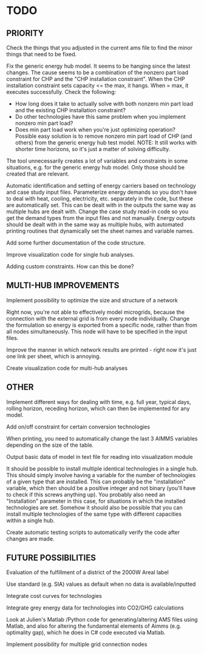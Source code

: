 # TODO

## PRIORITY
Check the things that you adjusted in the current ams file to find the minor things that need to be fixed.

Fix the generic energy hub model. It seems to be hanging since the latest changes. The cause seems to be a combination of the nonzero part load constraint for CHP and the "CHP installation constraint". When the CHP installation constraint sets capacity <= the max, it hangs. When = max, it executes successfully. Check the following:
* How long does it take to actually solve with both nonzero min part load and the existing CHP installation constraint?
* Do other technologies have this same problem when you implement nonzero min part load?
* Does min part load work when you're just optimizing operation?
Possible easy solution is to remove nonzero min part load of CHP (and others) from the generic energy hub test model.
NOTE: It still works with shorter time horizons, so it's just a matter of solving difficulty.

The tool unnecessarily creates a lot of variables and constraints in some situations, e.g. for the generic energy hub model.  Only those should be created that are relevant.

Automatic identification and setting of energy carriers based on technology and case study input files. Parameterize energy demands so you don't have to deal with heat, cooling, electricity, etc. separately in the code, but these are automatically set. This can be dealt with in the outputs the same way as multiple hubs are dealt with. Change the case study read-in code so you get the demand types from the input files and not manually. Energy outputs should be dealt with in the same way as multiple hubs, with automated printing routines that dynamically set the sheet names and variable names.

Add some further documentation of the code structure.

Improve visualization code for single hub analyses.

Adding custom constraints. How can this be done?

## MULTI-HUB IMPROVEMENTS
Implement possibility to optimize the size and structure of a network

Right now, you're not able to effectively model microgrids, because the connection with the external grid is from every node individually. Change the formulation so energy is exported from a specific node, rather than from all nodes simultaneously. This node will have to be specified in the input files.

Improve the manner in which network results are printed - right now it's just one link per sheet, which is annoying.

Create visualization code for multi-hub analyses

## OTHER
Implement different ways for dealing with time, e.g. full year, typical days, rolling horizon, receding horizon, which can then be implemented for any model.

Add on/off constraint for certain conversion technologies

When printing, you need to automatically change the last 3 AIMMS variables depending on the size of the table.

Output basic data of model in text file for reading into visualization module

It should be possible to install multiple identical technologies in a single hub.  This should simply involve having a variable for the number of technologies of a given type that are installed.  This can probably be the "installation" variable, which then should be a positive integer and not binary (you'll have to check if this screws anything up).  You probably also need an "Installation" parameter in this case, for situations in which the installed technologies are set. Somehow it should also be possible that you can install multiple technologies of the same type with different capacities within a single hub.

Create automatic testing scripts to automatically verify the code after changes are made.

## FUTURE POSSIBILITIES
Evaluation of the fulfillment of a district of the 2000W Areal label

Use standard (e.g. SIA) values as default when no data is available/inputted

Integrate cost curves for technologies

Integrate grey energy data for technologies into CO2/GHG calculations

Look at Julien's Matlab /Python code for generating/altering AMS files using Matlab, and also for altering the fundamental elements of Aimms (e.g. optimality gap), which he does in C# code executed via Matlab.

Implement possibility for multiple grid connection nodes

